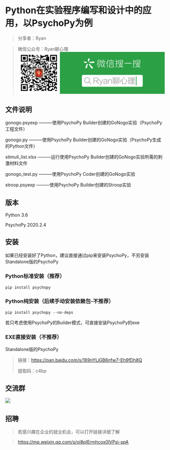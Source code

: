# Python在实验程序编写和设计中的应用，以PsychoPy为例 #
>分享者：Ryan 

>微信公众号：Ryan聊心理
![](微信公众号.png)

## 文件说明 ##
gonogo.psyexp
———使用PsychoPy Builder创建的GoNogo实验（PsychoPy工程文件）

gonogo.py
———使用PsychoPy Builder创建的GoNogo实验（PsychoPy生成的Python文件）

stimuli_list.xlsx
———运行使用PsychoPy Builder创建的GoNogo实验所需的刺激材料文件

gonogo_test.py
———使用PsychoPy Coder创建的GoNogo实验

stroop.psyexp
———使用PsychoPy Builder创建的Stroop实验

## 版本 ##
Python 3.6

PsychoPy 2020.2.4

## 安装 ##
如果已经安装好了Python，建议直接通过pip来安装PsychoPy，不另安装Standalone版的PsychoPy
### Python标准安装（推荐） ###
    pip install psychopy
### Python纯安装（后续手动安装依赖包-不推荐） ###
    pip install psychopy --no-deps
若只考虑使用PsychoPy的Builder模式，可直接安装PsychoPy的exe
### EXE直接安装（不推荐） ###
Standalone版的PsychoPy
>链接：https://pan.baidu.com/s/169nYLiGB6nfw7-Eh9fDh8Q
> 
>提取码：c4bp 

## 交流群 ##
![](群二维码.png)

## 招聘 ##
>若感兴趣在企业的就业机会，可以打开链接详细了解

>https://mp.weixin.qq.com/s/oi8pIErmhcox0lVPsi-spA
